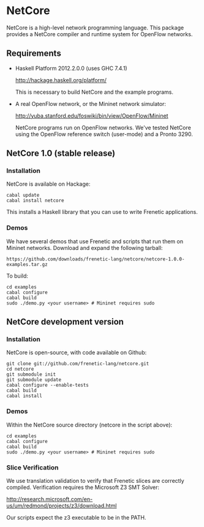 NetCore
========

NetCore is a high-level network programming language. This package provides
a NetCore compiler and runtime system for OpenFlow networks.

Requirements
------------

- Haskell Platform 2012.2.0.0 (uses GHC 7.4.1)

    http://hackage.haskell.org/platform/

  This is necessary to build NetCore and the example programs.

- A real OpenFlow network, or the Mininet network simulator:

    http://yuba.stanford.edu/foswiki/bin/view/OpenFlow/Mininet

  NetCore programs run on OpenFlow networks. We've tested NetCore using the
  OpenFlow reference switch (user-mode) and a Pronto 3290.

NetCore 1.0 (stable release)
----------------------------

### Installation

NetCore is available on Hackage:

    cabal update
    cabal install netcore

This installs a Haskell library that you can use to write Frenetic applications.

### Demos

We have several demos that use Frenetic and scripts that run them on Mininet
networks. Download and expand the following tarball:

    https://github.com/downloads/frenetic-lang/netcore/netcore-1.0.0-examples.tar.gz

To build:

    cd examples
    cabal configure
    cabal build
    sudo ./demo.py <your username> # Mininet requires sudo

NetCore development version
---------------------------

### Installation

NetCore is open-source, with code available on Github:

    git clone git://github.com/frenetic-lang/netcore.git
    cd netcore
    git submodule init
    git submodule update
    cabal configure --enable-tests
    cabal build
    cabal install

### Demos

Within the NetCore source directory (netcore in the script above):

    cd examples
    cabal configure
    cabal build
    sudo ./demo.py <your username> # Mininet requires sudo

### Slice Verification

We use translation validation to verify that Frenetic slices are correctly
compiled. Verification requires the Microsoft Z3 SMT Solver:

  http://research.microsoft.com/en-us/um/redmond/projects/z3/download.html

Our scripts expect the z3 executable to be in the PATH.

